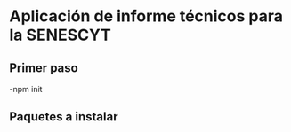 # Aplicación de informe técnicos para la SENESCYT

## Primer paso 
-npm init

## Paquetes a instalar 


